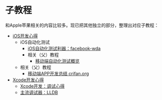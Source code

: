 # 子教程

和Apple苹果相关的内容比较多。现已把其他独立的部分，整理出对应子教程：

* [iOS开发心得](https://book.crifan.org/books/ios_dev_summary/website/)
  * iOS自动化测试
    * [iOS自动化测试利器：facebook-wda](https://book.crifan.com/books/ios_automation_facebook_wda/website/)
    * 相关（父）教程
      * [移动端自动化测试概览](https://book.crifan.com/books/mobile_automation_overview/website/)
  * 相关（父）教程
    * [移动端APP开发总结 crifan.org](https://book.crifan.org/books/mobile_app_summary/website)
* [Xcode开发心得](https://book.crifan.org/books/xcode_dev_summary/website/)
  * [Xcode开发：调试心得](https://book.crifan.org/books/xcode_dev_debug_summary/website/)
  * [主流调试器：LLDB](https://book.crifan.org/books/popular_debugger_lldb/website/)

